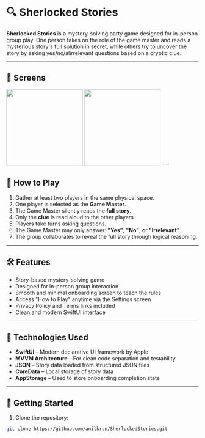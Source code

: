 # 🔍 Sherlocked Stories

**Sherlocked Stories** is a mystery-solving party game designed for in-person group play. One person takes on the role of the game master and reads a mysterious story's full solution in secret, while others try to uncover the story by asking yes/no/alirrelevant questions based on a cryptic clue.

---

## 📱 Screens

<img src="https://github.com/user-attachments/assets/e4f35c6a-3b75-4ce9-b340-fdcc992d9ca9" width="200" />
<img src="https://github.com/user-attachments/assets/f8196d6f-889d-40e6-bc01-3c7be5aa6e7d" width="200" />
---

## 🧠 How to Play

1. Gather at least two players in the same physical space.
2. One player is selected as the **Game Master**.
3. The Game Master silently reads the **full story**.
4. Only the **clue** is read aloud to the other players.
5. Players take turns asking questions.
6. The Game Master may only answer: **"Yes"**, **"No"**, or **"Irrelevant"**.
7. The group collaborates to reveal the full story through logical reasoning.

---

## 🛠️ Features

- Story-based mystery-solving game
- Designed for in-person group interaction
- Smooth and minimal onboarding screen to teach the rules
- Access "How to Play" anytime via the Settings screen
- Privacy Policy and Terms links included
- Clean and modern SwiftUI interface

---

## 🧰 Technologies Used

- **SwiftUI** – Modern declarative UI framework by Apple  
- **MVVM Architecture** – For clean code separation and testability  
- **JSON** – Story data loaded from structured JSON files  
- **CoreData** – Local storage of story data  
- **AppStorage** – Used to store onboarding completion state  

---

## 🚀 Getting Started


1. Clone the repository:

```bash
git clone https://github.com/anilkrcn/SherlockedStories.git
